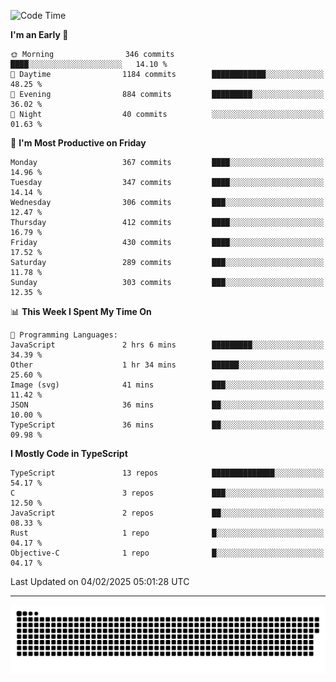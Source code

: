<!--
<picture>
  <source
    srcset="https://github-readme-stats.vercel.app/api?username=kevinxft&show_icons=true&theme=dark"
    media="(prefers-color-scheme: dark)"
  />
  <source
    srcset="https://github-readme-stats.vercel.app/api?username=kevinxft&show_icons=true"
    media="(prefers-color-scheme: light), (prefers-color-scheme: no-preference)"
  />
  <img src="https://github-readme-stats.vercel.app/api?username=kevinxft&show_icons=true" />
</picture>
-->

<!--START_SECTION:waka-->
![Code Time](http://img.shields.io/badge/Code%20Time-3%2C059%20hrs%2024%20mins-blue)

**I'm an Early 🐤** 

```text
🌞 Morning                346 commits         ████░░░░░░░░░░░░░░░░░░░░░   14.10 % 
🌆 Daytime                1184 commits        ████████████░░░░░░░░░░░░░   48.25 % 
🌃 Evening                884 commits         █████████░░░░░░░░░░░░░░░░   36.02 % 
🌙 Night                  40 commits          ░░░░░░░░░░░░░░░░░░░░░░░░░   01.63 % 
```
📅 **I'm Most Productive on Friday** 

```text
Monday                   367 commits         ████░░░░░░░░░░░░░░░░░░░░░   14.96 % 
Tuesday                  347 commits         ████░░░░░░░░░░░░░░░░░░░░░   14.14 % 
Wednesday                306 commits         ███░░░░░░░░░░░░░░░░░░░░░░   12.47 % 
Thursday                 412 commits         ████░░░░░░░░░░░░░░░░░░░░░   16.79 % 
Friday                   430 commits         ████░░░░░░░░░░░░░░░░░░░░░   17.52 % 
Saturday                 289 commits         ███░░░░░░░░░░░░░░░░░░░░░░   11.78 % 
Sunday                   303 commits         ███░░░░░░░░░░░░░░░░░░░░░░   12.35 % 
```


📊 **This Week I Spent My Time On** 

```text
💬 Programming Languages: 
JavaScript               2 hrs 6 mins        █████████░░░░░░░░░░░░░░░░   34.39 % 
Other                    1 hr 34 mins        ██████░░░░░░░░░░░░░░░░░░░   25.60 % 
Image (svg)              41 mins             ███░░░░░░░░░░░░░░░░░░░░░░   11.42 % 
JSON                     36 mins             ██░░░░░░░░░░░░░░░░░░░░░░░   10.00 % 
TypeScript               36 mins             ██░░░░░░░░░░░░░░░░░░░░░░░   09.98 % 
```

**I Mostly Code in TypeScript** 

```text
TypeScript               13 repos            ██████████████░░░░░░░░░░░   54.17 % 
C                        3 repos             ███░░░░░░░░░░░░░░░░░░░░░░   12.50 % 
JavaScript               2 repos             ██░░░░░░░░░░░░░░░░░░░░░░░   08.33 % 
Rust                     1 repo              █░░░░░░░░░░░░░░░░░░░░░░░░   04.17 % 
Objective-C              1 repo              █░░░░░░░░░░░░░░░░░░░░░░░░   04.17 % 
```




 Last Updated on 04/02/2025 05:01:28 UTC
<!--END_SECTION:waka-->

---

<picture>
  <source media="(prefers-color-scheme: dark)" srcset="https://raw.githubusercontent.com/kevinxft/kevinxft/output/github-contribution-grid-snake-dark.svg">
  <source media="(prefers-color-scheme: light)" srcset="https://raw.githubusercontent.com/kevinxft/kevinxft/output/github-contribution-grid-snake.svg">
  <img alt="github contribution grid snake animation" src="https://raw.githubusercontent.com/kevinxft/kevinxft/output/github-contribution-grid-snake.svg">
</picture>